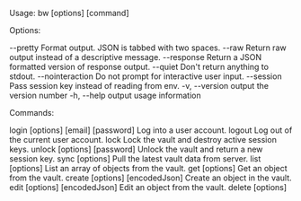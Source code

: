 Usage: bw [options] [command]

Options:

--pretty Format output. JSON is tabbed with two spaces.
--raw Return raw output instead of a descriptive message.
--response Return a JSON formatted version of response output.
--quiet Don't return anything to stdout.
--nointeraction Do not prompt for interactive user input.
--session <session> Pass session key instead of reading from env.
-v, --version output the version number
-h, --help output usage information

Commands:

login [options] [email] [password] Log into a user account.
logout Log out of the current user account.
lock Lock the vault and destroy active session keys.
unlock [options] [password] Unlock the vault and return a new session key.
sync [options] Pull the latest vault data from server.
list [options] <object> List an array of objects from the vault.
get [options] <object> <id> Get an object from the vault.
create [options] <object> [encodedJson] Create an object in the vault.
edit [options] <object> <id> [encodedJson] Edit an object from the vault.
delete [options] <object> <id> Delete an object from the vault.
restore <object> <id> Restores an object from the trash.
share <id> <organizationId> [encodedJson] Share an item to an organization.
confirm [options] <object> <id> Confirm an object to the organization.
import [options] [format] [input] Import vault data from a file.
export [options] [password] Export vault data to a CSV or JSON file.
generate [options] Generate a password/passphrase.
encode Base 64 encode stdin.
config [options] <setting> [value] Configure CLI settings.
update Check for updates.
completion [options] Generate shell completions.
status Show server, last sync, user information, and vault status.

Examples:

    bw login
    bw lock
    bw unlock myPassword321
    bw list --help
    bw list items --search google
    bw get item 99ee88d2-6046-4ea7-92c2-acac464b1412
    bw get password google.com
    echo '{"name":"My Folder"}' | bw encode
    bw create folder eyJuYW1lIjoiTXkgRm9sZGVyIn0K
    bw edit folder c7c7b60b-9c61-40f2-8ccd-36c49595ed72 eyJuYW1lIjoiTXkgRm9sZGVyMiJ9Cg==
    bw delete item 99ee88d2-6046-4ea7-92c2-acac464b1412
    bw generate -lusn --length 18
    bw config server https://bitwarden.example.com

